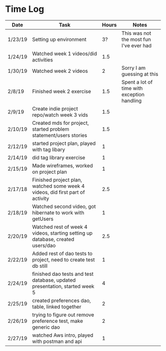 # Time Log

| Date | Task | Hours | Notes|
|------|------|-------|------|
| 1/23/19|Setting up environment | 3?| This was not the most fun I've ever had |
| 1/24/19|Watched week 1 videos/did activities | 1.5|  |
| 1/30/19|Watched week 2 videos | 2| Sorry I am guessing at this |
| 2/8/19|Finished week 2 exercise | 1.5| Spent a lot of time with exception handling  |
| 2/9/19|Create indie project repo/watch week 3 vids |1.5|  |
| 2/10/19|Created mds for project, started problem statement/users stories | 1.5|  |
|2/12/19|started project plan, played with tag libary |1| |
|2/14/19|did tag library exercise|1| |
|2/15/19| Made wireframes, worked on project plan |1| |
|2/17/18|Finished project plan, watched some week 4 videos, did first part of activity|2.5| |
|2/18/19|Watched second video, got hibernate to work with getUsers|1||
|2/20/19|Watched rest of week 4 videos, starting setting up database, created users/dao|2.5|
|2/22/19| Added rest of dao tests to project, need to create test db still|1||
|2/24/19|finished dao tests and test database, updated presentation, started week 5|4||
2/25/19 |created preferences dao, table, linked together|2||
2/26/19|trying to figure out remove preference test, make generic dao|2||
2/27/19|watched Aws intro, played with postman and api|1| |
